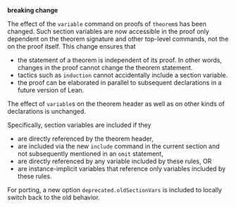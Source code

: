**breaking change**

The effect of the `variable` command on proofs of `theorem`s has been changed. Such section variables are now accessible in the proof only dependent on the theorem signature and other top-level commands, not the on the proof itself.
This change ensures that
* the statement of a theorem is independent of its proof. In other words, changes in the proof cannot change the theorem statement.
* tactics such as `induction` cannot accidentally include a section variable.
* the proof can be elaborated in parallel to subsequent declarations in a future version of Lean.

The effect of `variable`s on the theorem header as well as on other kinds of declarations is unchanged.

Specifically, section variables are included if they

* are directly referenced by the theorem header,
* are included via the new `include` command in the current section and not subsequently mentioned in an `omit` statement,
* are directly referenced by any variable included by these rules, OR
* are instance-implicit variables that reference only variables included by these rules.

For porting, a new option `deprecated.oldSectionVars` is included to locally switch back to the old behavior.
